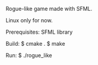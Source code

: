 Rogue-like game made with SFML.

Linux only for now.

Prerequisites:
SFML library

Build:
$ cmake .
$ make

Run:
$ ./rogue_like
